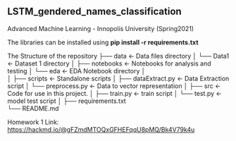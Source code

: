 ## LSTM_gendered_names_classification
Advanced Machine Learning - Innopolis University (Spring2021)

The libraries can be installed using **pip install -r requirements.txt**

The Structure of the repository 
├── data                     <- Data files directory
│   └── Data1                <- Dataset 1 directory
│
├── notebooks                <- Notebooks for analysis and testing
│   └── eda                  <- EDA Notebook directory
│  
│
├── scripts                  <- Standalone scripts
│   ├── dataExtract.py       <- Data Extraction script
│   └── preprocess.py        <- Data to vector representation
│
├── src                      <- Code for use in this project.
│   ├── train.py             <- train script
│   └── test.py              <- model test script
│
├── requirements.txt                            
└── README.md     


Homework 1 Link: https://hackmd.io/@gFZmdMTOQxGFHEFqqU8pMQ/Bk4V79k4u
